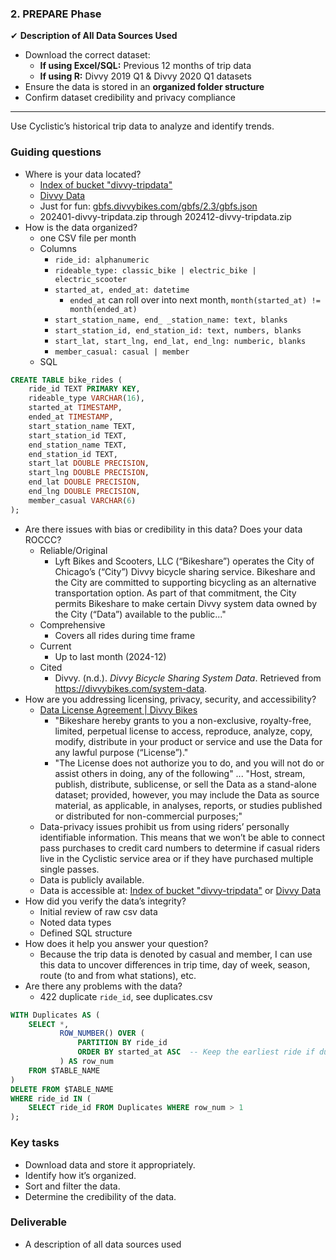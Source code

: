 ### **2. PREPARE Phase**

✔ **Description of All Data Sources Used**

- Download the correct dataset:
    - **If using Excel/SQL:** Previous 12 months of trip data
    - **If using R:** Divvy 2019 Q1 & Divvy 2020 Q1 datasets
- Ensure the data is stored in an **organized folder structure**
- Confirm dataset credibility and privacy compliance

---

Use Cyclistic’s historical trip data to analyze and identify trends. 
### Guiding questions
- Where is your data located?
	- [Index of bucket "divvy-tripdata"](https://divvy-tripdata.s3.amazonaws.com/index.html)
	- [Divvy Data](https://divvybikes.com/system-data)
	- Just for fun: [gbfs.divvybikes.com/gbfs/2.3/gbfs.json](https://gbfs.divvybikes.com/gbfs/2.3/gbfs.json)
	- 202401-divvy-tripdata.zip through 202412-divvy-tripdata.zip
- How is the data organized?
	- one CSV file per month
	- Columns
		- `ride_id: alphanumeric`
		- `rideable_type: classic_bike | electric_bike | electric_scooter`
		- `started_at, ended_at: datetime`
			- `ended_at` can roll over into next month, `month(started_at) != month(ended_at)`
		- `start_station_name, end_ _station_name: text, blanks`
		- `start_station_id, end_station_id: text, numbers, blanks`
		- `start_lat, start_lng, end_lat, end_lng: numberic, blanks`
		- `member_casual: casual | member`
	- SQL
```sql
CREATE TABLE bike_rides (
	ride_id TEXT PRIMARY KEY,
	rideable_type VARCHAR(16),
	started_at TIMESTAMP,
	ended_at TIMESTAMP,
	start_station_name TEXT,
	start_station_id TEXT,
	end_station_name TEXT,
	end_station_id TEXT,
	start_lat DOUBLE PRECISION,
	start_lng DOUBLE PRECISION,
	end_lat DOUBLE PRECISION,
	end_lng DOUBLE PRECISION,
	member_casual VARCHAR(6)
);
```
- Are there issues with bias or credibility in this data? Does your data ROCCC?
	- Reliable/Original
		- Lyft Bikes and Scooters, LLC (“Bikeshare”) operates the City of Chicago’s (“City”) Divvy bicycle sharing service. Bikeshare and the City are committed to supporting bicycling as an alternative transportation option. As part of that commitment, the City permits Bikeshare to make certain Divvy system data owned by the City (“Data”) available to the public..."
	- Comprehensive
		- Covers all rides during time frame
	- Current
		- Up to last month (2024-12)
	- Cited
		- Divvy. (n.d.). _Divvy Bicycle Sharing System Data_. Retrieved from https://divvybikes.com/system-data.
- How are you addressing licensing, privacy, security, and accessibility?
	- [Data License Agreement | Divvy Bikes](https://divvybikes.com/data-license-agreement)
		- "Bikeshare hereby grants to you a non-exclusive, royalty-free, limited, perpetual license to access, reproduce, analyze, copy, modify, distribute in your product or service and use the Data for any lawful purpose (“License”)."
		- "The License does not authorize you to do, and you will not do or assist others in doing, any of the following" ... "Host, stream, publish, distribute, sublicense, or sell the Data as a stand-alone dataset; provided, however, you may include the Data as source material, as applicable, in analyses, reports, or studies published or distributed for non-commercial purposes;"
	- Data-privacy issues prohibit us from using riders’ personally identifiable information. This means that we won’t be able to connect pass purchases to credit card numbers to determine if casual riders live in the Cyclistic service area or if they have purchased multiple single passes.
	- Data is publicly available.
	- Data is accessible at: [Index of bucket "divvy-tripdata"](https://divvy-tripdata.s3.amazonaws.com/index.html) or [Divvy Data](https://divvybikes.com/system-data)
- How did you verify the data’s integrity?
	- Initial review of raw csv data
	- Noted data types
	- Defined SQL structure
- How does it help you answer your question?
	- Because the trip data is denoted by casual and member, I can use this data to uncover differences in trip time, day of week, season, route (to and from what stations), etc.
- Are there any problems with the data?
	- 422 duplicate `ride_id`, see duplicates.csv
```sql
WITH Duplicates AS (
    SELECT *,
           ROW_NUMBER() OVER (
               PARTITION BY ride_id
               ORDER BY started_at ASC  -- Keep the earliest ride if duplicates exist
           ) AS row_num
    FROM $TABLE_NAME
)
DELETE FROM $TABLE_NAME
WHERE ride_id IN (
    SELECT ride_id FROM Duplicates WHERE row_num > 1
);
```
### Key tasks
- Download data and store it appropriately.
- Identify how it’s organized.
- Sort and filter the data.
- Determine the credibility of the data.
### Deliverable
- A description of all data sources used